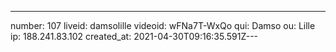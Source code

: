 ---
number: 107
liveid: damsolille
videoid: wFNa7T-WxQo
qui: Damso
ou: Lille
ip: 188.241.83.102
created_at: 2021-04-30T09:16:35.591Z---